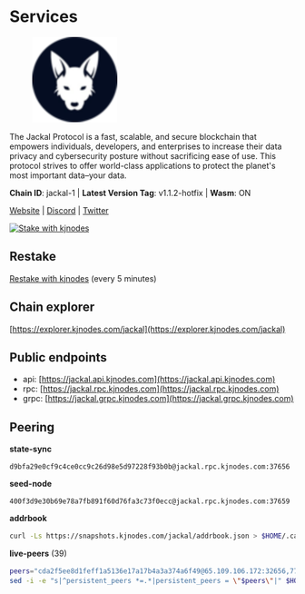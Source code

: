 # Services

<figure><img src="https://raw.githubusercontent.com/kj89/cosmos-images/main/logos/jackal.png" width="150" alt=""><figcaption></figcaption></figure>

The Jackal Protocol is a fast, scalable, and secure blockchain that empowers  individuals, developers, and enterprises to increase their data privacy and  cybersecurity posture without sacrificing ease of use. This protocol strives  to offer world-class applications to protect the planet's most important data–your data.

**Chain ID**: jackal-1 | **Latest Version Tag**: v1.1.2-hotfix | **Wasm**: ON

[Website](https://jackalprotocol.com) | [Discord](https://discord.com/invite/5GKym3p6rj) | [Twitter](https://twitter.com/Jackal_Protocol)

[![Stake with kjnodes](https://i.ibb.co/cr44Q8j/button-stake-with-kjnodes.png)](https://restake.app/jackal/jklvaloper1tr3wm3mdkz0tda6t7vavqnn7fe2g4un0f67xmt)

## Restake

[Restake with kjnodes](https://restake.app/jackal/jklvaloper1tr3wm3mdkz0tda6t7vavqnn7fe2g4un0f67xmt) (every 5 minutes)
## Chain explorer
[https://explorer.kjnodes.com/jackal](https://explorer.kjnodes.com/jackal)

## Public endpoints

* api: [https://jackal.api.kjnodes.com](https://jackal.api.kjnodes.com)
* rpc: [https://jackal.rpc.kjnodes.com](https://jackal.rpc.kjnodes.com)
* grpc: [https://jackal.grpc.kjnodes.com](https://jackal.grpc.kjnodes.com)

## Peering

**state-sync**

```text
d9bfa29e0cf9c4ce0cc9c26d98e5d97228f93b0b@jackal.rpc.kjnodes.com:37656
```

**seed-node**

```text
400f3d9e30b69e78a7fb891f60d76fa3c73f0ecc@jackal.rpc.kjnodes.com:37659
```

**addrbook**
```bash
curl -Ls https://snapshots.kjnodes.com/jackal/addrbook.json > $HOME/.canine/config/addrbook.json
```

**live-peers** (39)
```bash
peers="cda2f5ee8d1feff1a5136e17a17b4a3a374a6f49@65.109.106.172:32656,7751d16cfa48da0a5bea6f40e9bcc386b4c76c50@51.89.7.184:26638,c2842c76779913e05fa4256e3caab852e1782951@202.61.194.254:60756,dd3cab79ffae0aed4f519503b66e9403c69eeb14@85.237.193.101:25565,d9bfa29e0cf9c4ce0cc9c26d98e5d97228f93b0b@65.109.88.38:37656,24d557203af1734d8a9e94d1819f0920ee66845c@185.252.235.83:27656,173c43436e2287f3660c344a5fd2386da4a61968@65.109.92.241:11126,ff94a29e02de8369faf37c76d3c97684bbd51bd6@185.16.38.165:17556,11c23c5341d0ac69f9ebb3be9afa7fe0e134ece0@94.79.54.137:28656,ee2ef67b49cbc7b4af7ff0b7321870a5d9ae69a5@65.108.138.80:17556,ac6e9b3fc2d18f51aa8d6f98bae9e05acfac97e1@217.131.118.88:26656,e2172f53b4c59ed157d97802dc6b5ae8b17d3bb1@109.236.81.221:46656,159834da1073b793a9f6730841d827802051ed75@198.244.178.213:26656,dd7e72f0a71476e51c0a601a40d6fc02a1ae1a95@65.108.6.45:60856,ebc272824924ea1a27ea3183dd0b9ba713494f83@95.214.55.198:26906,18024b5aa828f3ce745d157ac00b3b054a4e18a1@213.239.207.175:41656,e61861653d42ebe5d7bf46d4c61f3753091985cd@83.53.221.249:36656,a877c11ecef83401dcc96c4499874ebc3f13367b@116.202.36.240:10756,68205c025ec65bf4d4183691d19d15b0a72221ec@65.108.42.185:26656,26b6255375a592c3b0664bd474a6975f468c3785@88.99.164.158:11126,fc905fe58d36875a833202ce53759d0ae6c11435@141.95.65.26:48656,0faa7f1099de2e02deebe09fcb52863056333265@144.202.72.17:26616,3fa80c68cb90ad1064b31b1025d437ebca0bf27b@95.217.46.214:26656,8d59eb5f7ad207e59c06620f6e9e7b6760b56211@65.108.75.107:18656,2bb49680d595628991383323806db3fa53d15eb5@65.109.85.170:53656,dd7ee88ff1a81be43fb5ed12c416cd23fd065f8e@65.109.69.154:32656,7574e0ab179fc6cc47ac89284f4641790218540e@18.163.165.245:26626,e272f855eb99975dbd23bfc52dce9ff9661596ff@65.109.60.54:37656,68b81df146d915f599775a18953bbefbd49d024a@193.70.33.64:17556,399068f8371dce4ae5d7cd7da2c965e765e68f4b@65.108.238.102:17556,a79da224ad9d4501dbf1d547986ebec55d56b951@135.181.128.114:17556,0985977a794b298e7ef990fe344d572c60c453b1@172.105.72.158:26656,f460d33619705cb145d88631115a0b5581515060@165.232.173.74:26656,69b34e294afe1e237eee043805ba211aedd6db7c@65.108.99.169:18656,039a1c4f438c1ecc2dd901e7316d16fdafadfdab@104.193.254.36:27656,7adbbe1a5f867a0befcf1fd94f395dd8257d718f@73.40.151.121:15656,ea35106e43dcec1e5c66319272da48df3dce7723@57.128.144.233:26656,d39fecbc409541de13fa644d90066d4dabe08262@95.165.89.222:24475,94b63fddfc78230f51aeb7ac34b9fb86bd042a77@46.4.53.94:30561"
sed -i -e "s|^persistent_peers *=.*|persistent_peers = \"$peers\"|" $HOME/.canine/config/config.toml
```
